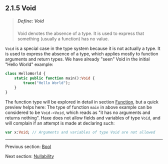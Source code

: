 ## 2.1.5 Void

> ##### Define: Void
>
> Void denotes the absence of a type. It is used to express that something (usually a function) has no value.


`Void` is a special case in the type system because it is not actually a type. It is used to express the absence of a type, which applies mostly to function arguments and return types.
We have already "seen" Void in the initial "Hello World" example:

```haxe
class HelloWorld {
	static public function main():Void {
		trace("Hello World");
	}
}
```
The function type will be explored in detail in section [Function](types-function.md), but a quick preview helps here: The type of function `main` in above example can be considered to be `Void->Void`, which reads as "it has no arguments and returns nothing".
Haxe does not allow fields and variables of type `Void`, and will complain if an attempt is made at declaring such:

```haxe
var x:Void; // Arguments and variables of type Void are not allowed
```

---

Previous section: [Bool](types-bool.md)

Next section: [Nullability](types-nullability.md)
